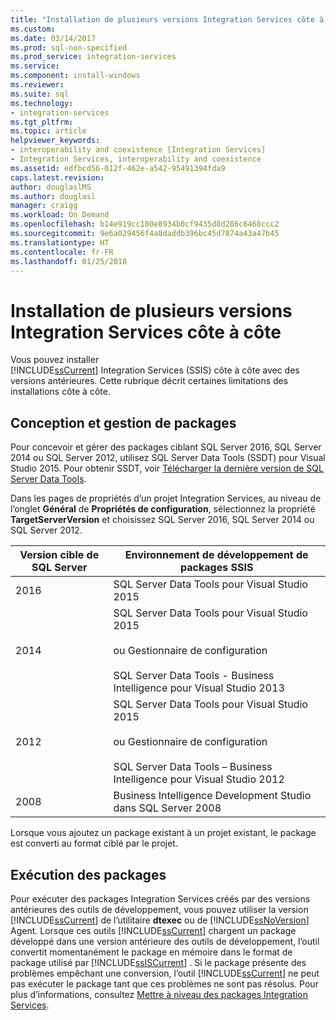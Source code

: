 ```yaml
---
title: "Installation de plusieurs versions Integration Services côte à côte | Microsoft Docs"
ms.custom: 
ms.date: 03/14/2017
ms.prod: sql-non-specified
ms.prod_service: integration-services
ms.service: 
ms.component: install-windows
ms.reviewer: 
ms.suite: sql
ms.technology:
- integration-services
ms.tgt_pltfrm: 
ms.topic: article
helpviewer_keywords:
- interoperability and coexistence [Integration Services]
- Integration Services, interoperability and coexistence
ms.assetid: edfbcd56-012f-462e-a542-95491394fda9
caps.latest.revision: 
author: douglaslMS
ms.author: douglasl
manager: craigg
ms.workload: On Demand
ms.openlocfilehash: b14e919cc180e8934b0cf9435d8d286c6468ccc2
ms.sourcegitcommit: 9e6a029456f4a8daddb396bc45d7874a43a47b45
ms.translationtype: HT
ms.contentlocale: fr-FR
ms.lasthandoff: 01/25/2018
---
```

# <a name="installing-integration-services-versions-side-by-side"></a>Installation de plusieurs versions Integration Services côte à côte
  Vous pouvez installer   
      [!INCLUDE[ssCurrent](../../includes/sscurrent-md.md)] Integration Services (SSIS) côte à côte avec des versions antérieures. Cette rubrique décrit certaines limitations des installations côte à côte.  
  
## <a name="designing-and-maintaining-packages"></a>Conception et gestion de packages  
 Pour concevoir et gérer des packages ciblant SQL Server 2016, SQL Server 2014 ou SQL Server 2012, utilisez SQL Server Data Tools (SSDT) pour Visual Studio 2015. Pour obtenir SSDT, voir [Télécharger la dernière version de SQL Server Data Tools](../../ssdt/download-sql-server-data-tools-ssdt.md).  
  
 Dans les pages de propriétés d’un projet Integration Services, au niveau de l’onglet **Général** de **Propriétés de configuration**, sélectionnez la propriété **TargetServerVersion** et choisissez SQL Server 2016, SQL Server 2014 ou SQL Server 2012.  
  
|Version cible de SQL Server|Environnement de développement de packages SSIS|  
|----------------------------------|-----------------------------------------------|  
|2016|SQL Server Data Tools pour Visual Studio 2015|  
|2014|SQL Server Data Tools pour Visual Studio 2015<br /><br /> ou Gestionnaire de configuration<br /><br /> SQL Server Data Tools - Business Intelligence pour Visual Studio 2013|  
|2012|SQL Server Data Tools pour Visual Studio 2015<br /><br /> ou Gestionnaire de configuration<br /><br /> SQL Server Data Tools – Business Intelligence pour Visual Studio 2012|  
|2008|Business Intelligence Development Studio dans SQL Server 2008|  
  
 Lorsque vous ajoutez un package existant à un projet existant, le package est converti au format ciblé par le projet.  
  
## <a name="running-packages"></a>Exécution des packages  
 Pour exécuter des packages Integration Services créés par des versions antérieures des outils de développement, vous pouvez utiliser la version [!INCLUDE[ssCurrent](../../includes/sscurrent-md.md)] de l’utilitaire **dtexec** ou de [!INCLUDE[ssNoVersion](../../includes/ssnoversion-md.md)] Agent. Lorsque ces outils [!INCLUDE[ssCurrent](../../includes/sscurrent-md.md)] chargent un package développé dans une version antérieure des outils de développement, l’outil convertit momentanément le package en mémoire dans le format de package utilisé par [!INCLUDE[ssISCurrent](../../includes/ssiscurrent-md.md)] . Si le package présente des problèmes empêchant une conversion, l’outil [!INCLUDE[ssCurrent](../../includes/sscurrent-md.md)] ne peut pas exécuter le package tant que ces problèmes ne sont pas résolus. Pour plus d’informations, consultez [Mettre à niveau des packages Integration Services](../../integration-services/install-windows/upgrade-integration-services-packages.md).  
  
  
